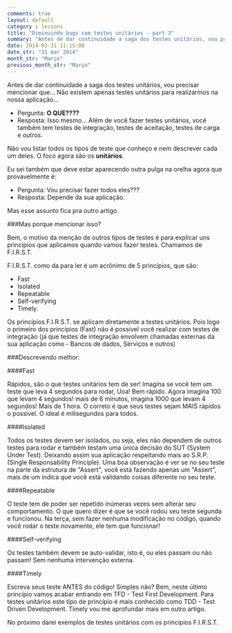 ```yaml
---
comments: true
layout: default
category : lessons
title: "Diminuindo bugs com testes unitários - part 3"
summary: "Antes de dar continuidade a saga dos testes unitários, vou precisar mencionar que... Não existem apenas..."
date: 2014-03-31 11:15:00
date_str: "31 mar 2014"
month_str: "Março"
previous_month_str: "Março"
---
```


Antes de dar continuidade a saga dos testes unitários, vou precisar mencionar que... Não existem apenas testes unitários para realizarmos na nossa aplicação...

 - Pergunta: **O QUE????** 
 - Resposta: Isso mesmo... Além de você fazer testes unitários, você também tem testes de integração, testes de aceitação, testes de carga e outros. 
 
Não vou listar todos os tipos de teste que conheço e nem descrever cada um deles. O foco agora são os **unitários**.

Eu sei também que deve estar aparecendo outra pulga na orelha agora que provavelmente é:
 - Pergunta: Vou precisar fazer todos eles???
 - Resposta: Depende da sua aplicação. 
 
Mas esse assunto fica pra outro artigo.


###Mas porque mencionar isso?

Bem, o motivo da menção de outros tipos de testes é para explicar uns princípios que aplicamos quando vamos fazer testes. Chamamos de F.I.R.S.T.

F.I.R.S.T. como da para ler é um acrônimo de 5 princípios, que são:
 - Fast
 - Isolated
 - Repeatable
 - Self-verifying
 - Timely.

Os princípios F.I.R.S.T. se aplicam diretamente a testes unitários. Pois logo o primeiro dos princípios (Fast) não é possível você realizar com testes de integração (já que testes de integração envolvem chamadas externas da sua aplicação como - Bancos de dados, Serviços e outros)



###Descrevendo melhor:

####Fast

Rápidos, são o que testes unitários tem de ser! Imagina se você tem um teste que leva 4 segundos para rodar, Uoa! Bem rápido. 
Agora imagina 100 que levam 4 segundos! mais de 6 minutos, imagina 1000 que levam 4 segundos! Mais de 1 hora. 
O correto é que seus testes sejam MAIS rápidos o possível. O ideal é milisegundos para todos.

####Isolated

Todos os testes devem ser isolados, ou seja, eles não dependem de outros testes para rodar e também testam uma única decisão do SUT (System Under Test). Deixando assim  sua aplicação respeitando mais ao S.R.P. (Single Responsability Principle). 
Uma boa observação é ver se no seu teste na parte da estrutura de "Assert", você está fazendo apenas um "Assert", mais de um indica que você está validando coisas diferente no seu teste.

####Repeatable

O teste tem de poder ser repetido inúmeras vezes sem alterar seu comportamento. O que quero dizer é que se você rodou seu teste segunda e funcionou. Na terça, sem fazer nenhuma modificação no código, quando você rodar o teste novamente, ele tem que funcionar!  

####Self-verifying

Os testes também devem se auto-validar, isto é, ou eles passam ou não passam! Sem nenhuma intervenção externa.

####Timely

Escreva seus teste ANTES do código! Simples não? Bem, neste último princípio vamos acabar entrando em TFD - Test First Development. Para testes unitários este tipo de princípio é mais conhecido como TDD - Test Driven Development. Timely vou me aprofundar mais em outro artigo.



No próximo darei exemplos de testes unitários com os princípios F.I.R.S.T.
